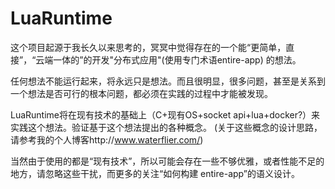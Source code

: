 # LuaRuntime

这个项目起源于我长久以来思考的，冥冥中觉得存在的一个能“更简单，直接”，“云端一体的”的开发"分布式应用"(使用专门术语entire-app) 的想法。

任何想法不能运行起来，将永远只是想法。而且很明显，很多问题，甚至是关系到一个想法是否可行的根本问题，都必须在实践的过程中才能被发现。

LuaRuntime将在现有技术的基础上（C+现有OS+socket api+lua+docker?）来实践这个想法。验证基于这个想法提出的各种概念。
(关于这些概念的设计思路，请参考我的个人博客http://www.waterflier.com/)

当然由于使用的都是“现有技术”，所以可能会存在一些不够优雅，或者性能不足的地方，请忽略这些干扰，而更多的关注“如何构建 entire-app”的语义设计。 
